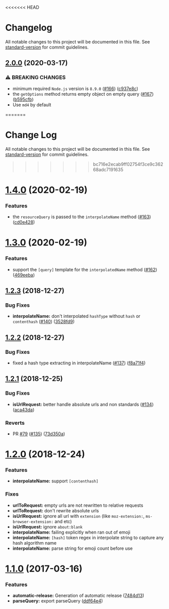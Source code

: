 <<<<<<< HEAD
# Changelog

All notable changes to this project will be documented in this file. See [standard-version](https://github.com/conventional-changelog/standard-version) for commit guidelines.

## [2.0.0](https://github.com/webpack/loader-utils/compare/v1.4.0...v2.0.0) (2020-03-17)


### ⚠ BREAKING CHANGES

* minimum required `Node.js` version is `8.9.0` ([#166](https://github.com/webpack/loader-utils/issues/166)) ([c937e8c](https://github.com/webpack/loader-utils/commit/c937e8c77231b42018be616b784a6b45eac86f8a))
* the `getOptions` method returns empty object on empty query ([#167](https://github.com/webpack/loader-utils/issues/167)) ([b595cfb](https://github.com/webpack/loader-utils/commit/b595cfba022d3f04f3d310dd570b0253e461605b))
* Use `md4` by default

=======
# Change Log

All notable changes to this project will be documented in this file. See [standard-version](https://github.com/conventional-changelog/standard-version) for commit guidelines.

>>>>>>> bc716e2ecab9ff02754f3ce9c36268adc7191635
<a name="1.4.0"></a>
# [1.4.0](https://github.com/webpack/loader-utils/compare/v1.3.0...v1.4.0) (2020-02-19)


### Features

* the `resourceQuery` is passed to the `interpolateName` method ([#163](https://github.com/webpack/loader-utils/issues/163)) ([cd0e428](https://github.com/webpack/loader-utils/commit/cd0e428))



<a name="1.3.0"></a>
# [1.3.0](https://github.com/webpack/loader-utils/compare/v1.2.3...v1.3.0) (2020-02-19)


### Features

* support the `[query]` template for the `interpolatedName` method ([#162](https://github.com/webpack/loader-utils/issues/162)) ([469eeba](https://github.com/webpack/loader-utils/commit/469eeba))



<a name="1.2.3"></a>
## [1.2.3](https://github.com/webpack/loader-utils/compare/v1.2.2...v1.2.3) (2018-12-27)


### Bug Fixes

* **interpolateName:** don't interpolated `hashType` without `hash` or `contenthash`  ([#140](https://github.com/webpack/loader-utils/issues/140)) ([3528fd9](https://github.com/webpack/loader-utils/commit/3528fd9))



<a name="1.2.2"></a>
## [1.2.2](https://github.com/webpack/loader-utils/compare/v1.2.1...v1.2.2) (2018-12-27)


### Bug Fixes

* fixed a hash type extracting in interpolateName ([#137](https://github.com/webpack/loader-utils/issues/137)) ([f8a71f4](https://github.com/webpack/loader-utils/commit/f8a71f4))



<a name="1.2.1"></a>
## [1.2.1](https://github.com/webpack/loader-utils/compare/v1.2.0...v1.2.1) (2018-12-25)


### Bug Fixes

* **isUrlRequest:** better handle absolute urls and non standards ([#134](https://github.com/webpack/loader-utils/issues/134)) ([aca43da](https://github.com/webpack/loader-utils/commit/aca43da))


### Reverts

* PR [#79](https://github.com/webpack/loader-utils/issues/79) ([#135](https://github.com/webpack/loader-utils/issues/135)) ([73d350a](https://github.com/webpack/loader-utils/commit/73d350a))



<a name="1.2.0"></a>
# [1.2.0](https://github.com/webpack/loader-utils/compare/v1.1.0...v1.2.0) (2018-12-24)


### Features

* **interpolateName:** support `[contenthash]`

### Fixes

* **urlToRequest:** empty urls are not rewritten to relative requests
* **urlToRequest:** don't rewrite absolute urls
* **isUrlRequest:** ignore all url with `extension` (like `moz-extension:`, `ms-browser-extension:` and etc)
* **isUrlRequest:** ignore `about:blank`
* **interpolateName:** failing explicitly when ran out of emoji
* **interpolateName:** `[hash]` token regex in interpolate string to capture any hash algorithm name
* **interpolateName:** parse string for emoji count before use



<a name="1.1.0"></a>
# [1.1.0](https://github.com/webpack/loader-utils/compare/v1.0.4...v1.1.0) (2017-03-16)


### Features

* **automatic-release:** Generation of automatic release ([7484d13](https://github.com/webpack/loader-utils/commit/7484d13))
* **parseQuery:** export parseQuery ([ddf64e4](https://github.com/webpack/loader-utils/commit/ddf64e4))
